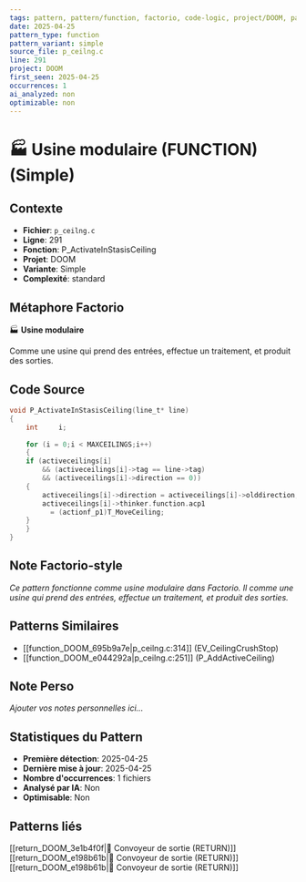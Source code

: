 ```yaml
---
tags: pattern, pattern/function, factorio, code-logic, project/DOOM, pattern/variant/simple
date: 2025-04-25
pattern_type: function
pattern_variant: simple
source_file: p_ceilng.c
line: 291
project: DOOM
first_seen: 2025-04-25
occurrences: 1
ai_analyzed: non
optimizable: non
---
```


# 🏭 Usine modulaire (FUNCTION) (Simple)

## Contexte
- **Fichier**: `p_ceilng.c`
- **Ligne**: 291
- **Fonction**: P_ActivateInStasisCeiling
- **Projet**: DOOM
- **Variante**: Simple
- **Complexité**: standard

## Métaphore Factorio
🏭 **Usine modulaire**

Comme une usine qui prend des entrées, effectue un traitement, et produit des sorties.

## Code Source
```c
void P_ActivateInStasisCeiling(line_t* line)
{
    int		i;
	
    for (i = 0;i < MAXCEILINGS;i++)
    {
	if (activeceilings[i]
	    && (activeceilings[i]->tag == line->tag)
	    && (activeceilings[i]->direction == 0))
	{
	    activeceilings[i]->direction = activeceilings[i]->olddirection;
	    activeceilings[i]->thinker.function.acp1
	      = (actionf_p1)T_MoveCeiling;
	}
    }
}
```

## Note Factorio-style
*Ce pattern fonctionne comme usine modulaire dans Factorio. Il comme une usine qui prend des entrées, effectue un traitement, et produit des sorties.*

## Patterns Similaires
- [[function_DOOM_695b9a7e|p_ceilng.c:314]] (EV_CeilingCrushStop)
- [[function_DOOM_e044292a|p_ceilng.c:251]] (P_AddActiveCeiling)

## Note Perso
*Ajouter vos notes personnelles ici...*

## Statistiques du Pattern
- **Première détection**: 2025-04-25
- **Dernière mise à jour**: 2025-04-25
- **Nombre d'occurrences**: 1 fichiers
- **Analysé par IA**: Non
- **Optimisable**: Non

## Patterns liés
[[return_DOOM_3e1b4f0f|🚚 Convoyeur de sortie (RETURN)]]
[[return_DOOM_e198b61b|🚚 Convoyeur de sortie (RETURN)]]
[[return_DOOM_e198b61b|🚚 Convoyeur de sortie (RETURN)]]
